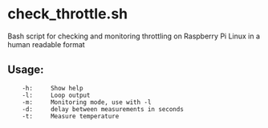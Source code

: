 # check_throttle.sh
Bash script for checking and monitoring throttling on Raspberry Pi Linux in a human readable format

## Usage:
        -h:     Show help
        -l:     Loop output
        -m:     Monitoring mode, use with -l
        -d:     delay between measurements in seconds
        -t:     Measure temperature
